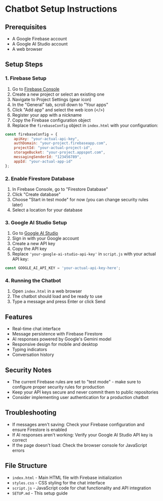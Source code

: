# Chatbot Setup Instructions

## Prerequisites
- A Google Firebase account
- A Google AI Studio account
- A web browser

## Setup Steps

### 1. Firebase Setup
1. Go to [Firebase Console](https://console.firebase.google.com/)
2. Create a new project or select an existing one
3. Navigate to Project Settings (gear icon)
4. In the "General" tab, scroll down to "Your apps"
5. Click "Add app" and select the web icon (</>)
6. Register your app with a nickname
7. Copy the Firebase configuration object
8. Replace the `firebaseConfig` object in `index.html` with your configuration:

```javascript
const firebaseConfig = {
    apiKey: "your-actual-api-key",
    authDomain: "your-project.firebaseapp.com",
    projectId: "your-actual-project-id",
    storageBucket: "your-project.appspot.com",
    messagingSenderId: "123456789",
    appId: "your-actual-app-id"
};
```

### 2. Enable Firestore Database
1. In Firebase Console, go to "Firestore Database"
2. Click "Create database"
3. Choose "Start in test mode" for now (you can change security rules later)
4. Select a location for your database

### 3. Google AI Studio Setup
1. Go to [Google AI Studio](https://makersuite.google.com/app/apikey)
2. Sign in with your Google account
3. Create a new API key
4. Copy the API key
5. Replace `'your-google-ai-studio-api-key'` in `script.js` with your actual API key:

```javascript
const GOOGLE_AI_API_KEY = 'your-actual-api-key-here';
```

### 4. Running the Chatbot
1. Open `index.html` in a web browser
2. The chatbot should load and be ready to use
3. Type a message and press Enter or click Send

## Features
- Real-time chat interface
- Message persistence with Firebase Firestore
- AI responses powered by Google's Gemini model
- Responsive design for mobile and desktop
- Typing indicators
- Conversation history

## Security Notes
- The current Firebase rules are set to "test mode" - make sure to configure proper security rules for production
- Keep your API keys secure and never commit them to public repositories
- Consider implementing user authentication for a production chatbot

## Troubleshooting
- If messages aren't saving: Check your Firebase configuration and ensure Firestore is enabled
- If AI responses aren't working: Verify your Google AI Studio API key is correct
- If the page doesn't load: Check the browser console for JavaScript errors

## File Structure
- `index.html` - Main HTML file with Firebase initialization
- `styles.css` - CSS styling for the chat interface
- `script.js` - JavaScript code for chat functionality and API integration
- `SETUP.md` - This setup guide
